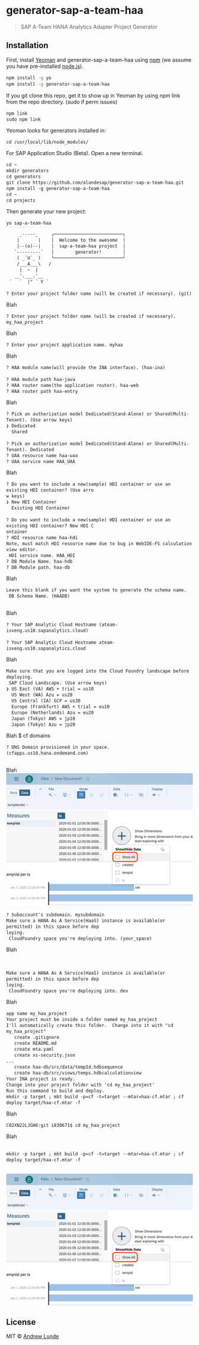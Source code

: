 # generator-sap-a-team-haa 

> SAP A-Team HANA Analytics Adapter Project Generator

## Installation

First, install [Yeoman](http://yeoman.io) and generator-sap-a-team-haa using [npm](https://www.npmjs.com/) (we assume you have pre-installed [node.js](https://nodejs.org/)).

```bash
npm install -g yo
npm install -g generator-sap-a-team-haa
```

If you git clone this repo, get it to show up in Yeoman by using npm link from the repo directory. (sudo if perm issues)
```
npm link
sudo npm link
```
Yeoman looks for generators installed in:
```
cd /usr/local/lib/node_modules/
```

For SAP Application Studio (Beta).  Open a new terminal.
```
cd ~
mkdir generators
cd generators
git clone https://github.com/alundesap/generator-sap-a-team-haa.git
npm install -g generator-sap-a-team-haa
cd ~
cd projects
```

Then generate your new project:

```bash
yo sap-a-team-haa
```

```
     _-----_     ╭──────────────────────────╮
    |       |    │  Welcome to the awesome  │
    |--(o)--|    │  sap-a-team-haa project  │
   `---------´   │        generator!        │
    ( _´U`_ )    ╰──────────────────────────╯
    /___A___\   /
     |  ~  |     
   __'.___.'__   
 ´   `  |° ´ Y ` 

? Enter your project folder name (will be created if necessary). (git) 

```
Blah
```
? Enter your project folder name (will be created if necessary). my_haa_project
```
Blah
```
? Enter your project application name. myhaa
```
Blah
```
? HAA module name(will provide the INA interface). (haa-ina) 

? HAA module path haa-java
? HAA router name(the application router). haa-web
? HAA router path haa-entry
```
Blah
```
? Pick an authorization model Dedicated(Stand-Alone) or Shared(Multi-Tenant). (Use arrow keys)
❯ Dedicated 
  Shared 

? Pick an authorization model Dedicated(Stand-Alone) or Shared(Multi-Tenant). Dedicated
? UAA resource name haa-uaa
? UAA service name HAA_UAA
```
Blah
```
? Do you want to include a new(sample) HDI container or use an existing HDI container? (Use arro
w keys)
❯ New HDI Container 
  Existing HDI Container 

? Do you want to include a new(sample) HDI container or use an existing HDI container? New HDI C
ontainer
? HDI resource name haa-hdi
Note, must match HDI resource name due to bug in WebIDE-FS calculation view editor.
 HDI service name. HAA_HDI
? DB Module Name. haa-hdb
? DB Module path. haa-db
```
Blah
```
Leave this blank if you want the system to generate the schema name.
 DB Schema Name. (HAADB) 


```
Blah
```
? Your SAP Analytic Cloud Hostname (ateam-isveng.us10.sapanalytics.cloud) 

? Your SAP Analytic Cloud Hostname ateam-isveng.us10.sapanalytics.cloud
```
Blah
```
Make sure that you are logged into the Cloud Foundry landscape before deploying.
 SAP Cloud Landscape. (Use arrow keys)
❯ US East (VA) AWS + trial = us10 
  US West (WA) Azu = us20 
  US Central (IA) GCP = us30 
  Europe (Frankfurt) AWS + trial = eu10 
  Europe (Netherlands) Azu = eu20 
  Japan (Tokyo) AWS = jp10 
  Japan (Tokyo) Azu = jp20 

```
Blah
$ cf domains
```
? DNS Domain provisioned in your space. (cfapps.us10.hana.ondemand.com) 


```
Blah
![Image of Screen](img/C6C9C5D8-242D-4526-95F0-A6AC6850B4D1.png)

```
? Subaccount's subdomain. mysubdomain
Make sure a HANA As A Service(HaaS) instance is available(or permitted) in this space before dep
loying.
 CloudFoundry space you're deploying into. (your_space) 
```
Blah
```


Make sure a HANA As A Service(HaaS) instance is available(or permitted) in this space before dep
loying.
 CloudFoundry space you're deploying into. dev
```
Blah
```
app name my_haa_project
Your project must be inside a folder named my_haa_project
I'll automatically create this folder.  Change into it with "cd my_haa_project"
   create .gitignore
   create README.md
   create mta.yaml
   create xs-security.json
...
   create haa-db/src/data/tempId.hdbsequence
   create haa-db/src/views/temps.hdbcalculationview
Your INA project is ready.
Change into your project folder with 'cd my_haa_project'
Run this command to build and deploy.
mkdir -p target ; mbt build -p=cf -t=target --mtar=haa-cf.mtar ; cf deploy target/haa-cf.mtar -f
```
Blah
```
C02XN22LJGH6:git i830671$ cd my_haa_project

```
Blah
```

mkdir -p target ; mbt build -p=cf -t=target --mtar=haa-cf.mtar ; cf deploy target/haa-cf.mtar -f


```


![Image of Screen](img/C6C9C5D8-242D-4526-95F0-A6AC6850B4D1.png)



## License

MIT © [Andrew Lunde](https://github.com/alundesap)

